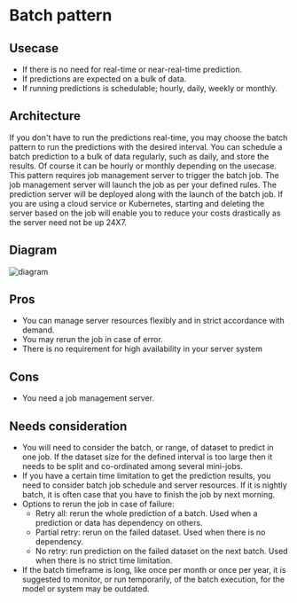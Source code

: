 # Batch pattern

## Usecase
- If there is no need for real-time or near-real-time prediction. 
- If predictions are expected on a bulk of data.
- If running predictions is schedulable; hourly, daily, weekly or monthly.

## Architecture
If you don't have to run the predictions real-time, you may choose the batch pattern to run the predictions with the desired interval. You can schedule a batch prediction to a bulk of data regularly, such as daily, and store the results. Of course it can be hourly or monthly depending on the usecase. This pattern requires job management server to trigger the batch job. The job management server will launch the job as per your defined rules. The prediction server will be deployed along with the launch of the batch job. If you are using a cloud service or Kubernetes, starting and deleting the server based on the job will enable you to reduce your costs drastically as the server need not be up 24X7.

## Diagram
![diagram](diagram.png)

## Pros
- You can manage server resources flexibly and in strict accordance with demand.
- You may rerun the job in case of error.
- There is no requirement for high availability in your server system

## Cons
- You need a job management server.

## Needs consideration
- You will need to consider the batch, or range, of dataset to predict in one job. If the dataset size for the defined interval is too large then it needs to be split and co-ordinated among several mini-jobs.
- If you have a certain time limitation to get the prediction results, you need to consider batch job schedule and server resources. If it is nightly batch, it is often case that you have to finish the job by next morning.
- Options to rerun the job in case of failure:
  - Retry all: rerun the whole prediction of a batch. Used when a prediction or data has dependency on others.
  - Partial retry: rerun on the failed dataset. Used when there is no dependency.
  - No retry: run prediction on the failed dataset on the next batch. Used when there is no strict time limitation.
- If the batch timeframe is long, like once per month or once per year, it is suggested to monitor, or run temporarily, of the batch execution, for the model or system may be outdated.